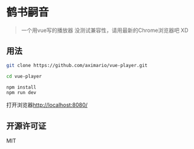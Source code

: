 # 鹤书嗣音

> 一个用vue写的播放器
> 没测试兼容性，请用最新的Chrome浏览器吧 XD

## 用法

```bash
git clone https://github.com/aximario/vue-player.git

cd vue-player

npm install
npm run dev
```

打开浏览器[http://localhost:8080/](http://localhost:8080/)

## 开源许可证

MIT
